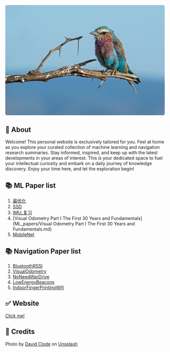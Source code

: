 <p>
    <img src="david-clode-lK4eXU2E2ww-unsplash.jpg" style="border-radius: 5px;"/>
</p>

## 🧭 About
Welcome! This personal website is exclusively tailored for you. Feel at home as you explore your curated collection of machine learning and navigation research summaries. Stay informed, inspired, and keep up with the latest developments in your areas of interest. This is your dedicated space to fuel your intellectual curiosity and embark on a daily journey of knowledge discovery. Enjoy your time here, and let the exploration begin!

## 📚 ML Paper list

1. [最优化](ML_papers/最优化.md)
2. [SSD](ML_papers/SSD.md)
3. [IMU_复习](ML_papers/IMU_复习.md)
4. [Visual Odometry Part I The First 30 Years and Fundamentals](ML_papers/Visual Odometry Part I The First 30 Years and Fundamentals.md)
5. [MobileNet](ML_papers/MobileNet.md)

## 📚 Navigation Paper list

1. [BluetoothRSSI](Navigation_papers/BluetoothRSSI.md)
2. [VisualOdometry](Navigation_papers/VisualOdometry.md)
3. [NoNeedWarDrive](Navigation_papers/NoNeedWarDrive.md)
4. [LowEnergyBeacons](Navigation_papers/LowEnergyBeacons.md)
5. [IndoorFingerPrintingWifi](Navigation_papers/IndoorFingerPrintingWifi.md)

## ✅ Website
[Click me!](https://pren1.github.io/paper_summarization/)

## 🌟 Credits
Photo by <a href="https://unsplash.com/@davidclode?utm_source=unsplash&utm_medium=referral&utm_content=creditCopyText">David Clode</a> on <a href="https://unsplash.com/photos/lK4eXU2E2ww?utm_source=unsplash&utm_medium=referral&utm_content=creditCopyText">Unsplash</a>

